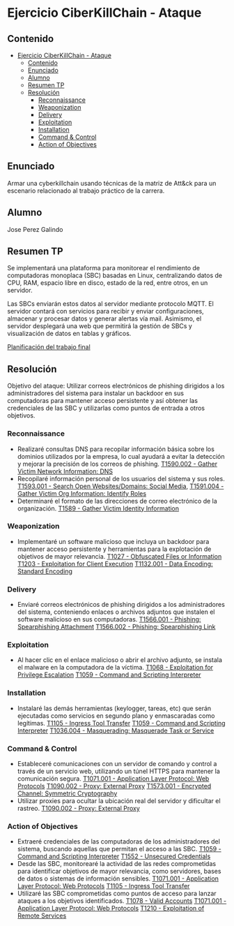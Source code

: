 # Ejercicio CiberKillChain - Ataque

## Contenido

- [Ejercicio CiberKillChain - Ataque](#ejercicio-ciberkillchain---ataque)
  - [Contenido](#contenido)
  - [Enunciado](#enunciado)
  - [Alumno](#alumno)
  - [Resumen TP](#resumen-tp)
  - [Resolución](#resolución)
    - [Reconnaissance](#reconnaissance)
    - [Weaponization](#weaponization)
    - [Delivery](#delivery)
    - [Exploitation](#exploitation)
    - [Installation](#installation)
    - [Command \& Control](#command--control)
    - [Action of Objectives](#action-of-objectives)

## Enunciado

Armar una cyberkillchain usando técnicas de la matriz de Att&ck para un escenario relacionado al trabajo práctico de la carrera.

## Alumno

Jose Perez Galindo

## Resumen TP

Se implementará una plataforma para monitorear el rendimiento de computadoras monoplaca (SBC) basadas en Linux, centralizando datos de CPU, RAM, espacio libre en disco, estado de la red, entre otros, en un servidor.

Las SBCs enviarán estos datos al servidor mediante protocolo MQTT. El servidor contará con servicios para recibir y enviar configuraciones, almacenar y procesar datos y generar alertas vía mail. Asimismo, el servidor desplegará una web que permitirá la gestión de SBCs y visualización de datos en tablas y gráficos.

[Planificación del trabajo final](https://drive.google.com/file/d/16kA59A4iBf29dcPQbXB0o-8YjzdNrehf/view?usp=sharing)

## Resolución

Objetivo del ataque: Utilizar correos electrónicos de phishing dirigidos a los administradores del sistema para instalar un backdoor en sus computadoras para mantener acceso persistente y así obtener las credenciales de las SBC y utilizarlas como puntos de entrada a otros objetivos.


### Reconnaissance
  - Realizaré consultas DNS para recopilar información básica sobre los dominios utilizados por la empresa, lo cual ayudará a evitar la detección y mejorar la precisión de los correos de phishing. [T1590.002 - Gather Victim Network Information: DNS](https://attack.mitre.org/techniques/T1590/002/) 
  - Recopilaré información personal de los usuarios del sistema y sus roles.  [T1593.001 - Search Open Websites/Domains: Social Media](https://attack.mitre.org/techniques/T1593/001/), [T1591.004 - Gather Victim Org Information: Identify Roles](https://attack.mitre.org/techniques/T1591/004/)
  - Determinaré el formato de las direcciones de correo electrónico de la organización. [T1589 - Gather Victim Identity Information](https://attack.mitre.org/techniques/T1589/)

### Weaponization
  - Implementaré un software malicioso que incluya un backdoor para mantener acceso persistente y herramientas para la explotación de objetivos de mayor relevancia. [T1027 - Obfuscated Files or Information](https://attack.mitre.org/techniques/T1027/) [T1203 - Exploitation for Client Execution](https://attack.mitre.org/techniques/T1203/) [T1132.001 - Data Encoding: Standard Encoding](https://attack.mitre.org/techniques/T1132/001/)

### Delivery
  - Enviaré correos electrónicos de phishing dirigidos a los administradores del sistema,  conteniendo enlaces o archivos adjuntos que instalen el software malicioso en sus computadoras. [T1566.001 - Phishing: Spearphishing Attachment](https://attack.mitre.org/techniques/T1566/001) [T1566.002 - Phishing: Spearphishing Link](https://attack.mitre.org/techniques/T1566/002/) 

### Exploitation
  - Al hacer clic en el enlace malicioso o abrir el archivo adjunto, se instala el malware en la computadora de la víctima. [T1068 - Exploitation for Privilege Escalation](https://attack.mitre.org/techniques/T1068/) [T1059 - Command and Scripting Interpreter](https://attack.mitre.org/techniques/T1059/)

### Installation
  - Instalaré las demás herramientas (keylogger, tareas, etc) que serán ejecutadas como servicios en segundo plano y enmascaradas como legítimas. [T1105 - Ingress Tool Transfer](https://attack.mitre.org/techniques/T1105/) [T1059 - Command and Scripting Interpreter](https://attack.mitre.org/techniques/T1059/) [T1036.004 - Masquerading: Masquerade Task or Service](https://attack.mitre.org/techniques/T1036/004/)

### Command & Control
  - Estableceré comunicaciones con un servidor de comando y control a través de un servicio web, utilizando un túnel HTTPS para mantener la comunicación segura. [T1071.001 - Application Layer Protocol: Web Protocols](https://attack.mitre.org/techniques/T1071/001/) [T1090.002 - Proxy: External Proxy](https://attack.mitre.org/techniques/T1090/002/) [T1573.001 - Encrypted Channel: Symmetric Cryptography](https://attack.mitre.org/techniques/T1573/001/)
  - Utilizar proxies para ocultar la ubicación real del servidor y dificultar el rastreo. [T1090.002 - Proxy: External Proxy](https://attack.mitre.org/techniques/T1090/002/)

### Action of Objectives
  - Extraeré credenciales de las computadoras de los administradores del sistema, buscando aquellas que permitan el acceso a las SBC. [T1059 - Command and Scripting Interpreter](https://attack.mitre.org/techniques/T1059/) [T1552 - Unsecured Credentials](https://attack.mitre.org/techniques/T1552/)
  - Desde las SBC, monitorearé la actividad de las redes comprometidas para identificar objetivos de mayor relevancia, como servidores, bases de datos o sistemas de información sensibles. [T1071.001 - Application Layer Protocol: Web Protocols](https://attack.mitre.org/techniques/T1071/001/) [T1105 - Ingress Tool Transfer](https://attack.mitre.org/techniques/T1105/)
  - Utilizaré las SBC comprometidas como puntos de acceso para lanzar ataques a los objetivos identificados. [T1078 - Valid Accounts](https://attack.mitre.org/techniques/T1078/) [T1071.001 - Application Layer Protocol: Web Protocols](https://attack.mitre.org/techniques/T1071/001/) [T1210 - Exploitation of Remote Services](https://attack.mitre.org/techniques/T1210/)

